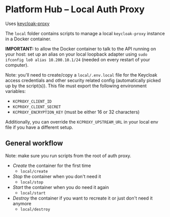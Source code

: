# Platform Hub – Local Auth Proxy

Uses [keycloak-proxy](https://github.com/gambol99/keycloak-proxy)

The `local` folder contains scripts to manage a local `keycloak-proxy` instance in a Docker container.

**IMPORTANT:** to allow the Docker container to talk to the API running on your host: set up an alias on your local loopback adapter using `sudo ifconfig lo0 alias 10.200.10.1/24` (needed on every restart of your computer).

Note: you'll need to create/copy a `local/.env.local` file for the Keycloak access credentials and other security related config (automatically picked up by the script(s)). This file must export the following environment variables:
- `KCPROXY_CLIENT_ID`
- `KCPROXY_CLIENT_SECRET`
- `KCPROXY_ENCRYPTION_KEY` (must be either 16 or 32 characters)

Additionally, you can override the `KCPROXY_UPSTREAM_URL` in your local env file if you have a different setup.

## General workflow

Note: make sure you run scripts from the root of auth proxy.

- _Create_ the container for the first time
  - `local/create`
- _Stop_ the container when you don't need it
  - `local/stop`
- _Start_ the container when you do need it again
  - `local/start`
- _Destroy_ the container if you want to recreate it or just don't need it anymore
  - `local/destroy`
